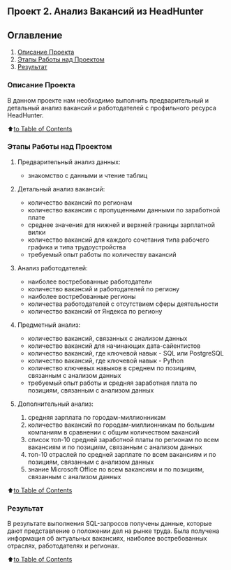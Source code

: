 ## **Проект 2. Анализ Вакансий из HeadHunter**

## Оглавление
1. [Описание Проекта](README.md#описание-проекта)
2. [Этапы Работы над Проектом](README.md#этапы-работы-над-проектом)
3. [Результат](README.md#результат)

### Описание Проекта

В данном проекте нам необходимо выполнить предварительный и детальный анализ вакансий и работодателей с профильного ресурса HeadHunter.


:arrow_up:[to Table of Contents](README.md#оглавление)


### Этапы Работы над Проектом

1. Предварительный анализ данных:
   - знакомство с данными и чтение таблиц

2. Детальный анализ вакансий:
   - количество вакансий по регионам
   - количество вакансия с пропущенными данными по заработной плате
   - среднее значения для нижней и верхней границы зарплатной вилки
   - количество вакансий для каждого сочетания типа рабочего графика и типа трудоустройства
   - требуемый опыт работы по количеству вакансий

3. Анализ работодателей:
   - наиболее востребованные работодатели
   - количество вакансий и работодателей по региону
   - наиболее востребованные регионы
   - количества работодателей с отсутствием сферы деятельности
   - количество вакансий от Яндекса по региону

4. Предметный анализ:
   - количество вакансий, связанных с анализом данных
   - количество вакансий для начинающих дата-сайентистов
   - количество вакансий, где ключевой навык - SQL или PostgreSQL
   - количество вакансий, где ключевой навык - Python
   - количество ключевых навыков в среднем по позициям, связанным с анализом данных
   - требуемый опыт работы и средняя заработная плата по позициям, связанным с анализом данных

5. Дополнительный анализ:
   1. средняя зарплата по городам-миллионникам
   2. количество вакансий по городам-миллионникам по большим компаниям в сравнении с общим количеством вакансий
   3. список топ-10 средней заработной платы по регионам по всем вакансиям и по позициям, связанным с анализом данных
   4. топ-10 отраслей по средней зарплате по всем вакансиям и по позициям, связанным с анализом данных
   5. знание Microsoft Office по всем вакансиям и по позициям, связанным с анализом данных


:arrow_up:[to Table of Contents](README.md#оглавление)


### Результат
В результате выполнения SQL-запросов получены данные, которые дают представление о положении дел на рынке труда. Была получена информация об актуальных вакансиях, наиболее востребованных отраслях, работодателях и регионах.


:arrow_up:[to Table of Contents](README.md#оглавление)
